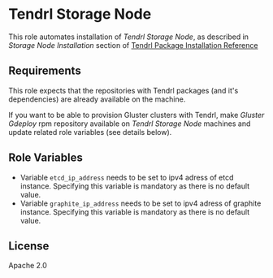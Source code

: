 Tendrl Storage Node
===================

This role automates installation of *Tendrl Storage Node*, as described in
*Storage Node Installation* section of [Tendrl Package Installation
Reference](https://github.com/Tendrl/documentation/wiki/Tendrl-Package-Installation-Reference)

Requirements
------------

This role expects that the repositories with Tendrl packages (and it's
dependencies) are already available on the machine.

If you want to be able to provision Gluster clusters with Tendrl, make *Gluster
Gdeploy* rpm repository available on *Tendrl Storage Node* machines and
update related role variables (see details below).

Role Variables
--------------

* Variable `etcd_ip_address` needs to be set to ipv4 adress of etcd instance.
  Specifying this variable is mandatory as there is no default value.
* Variable `graphite_ip_address` needs to be set to ipv4 adress of graphite
  instance. Specifying this variable is mandatory as there is no default value.

License
-------

Apache 2.0
